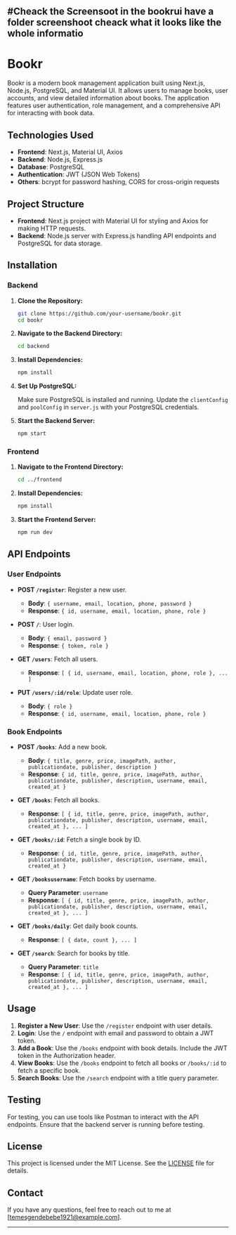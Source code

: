 #Cheack the Screensoot in the bookrui have a folder screenshoot cheack what it looks like the whole informatio 
---

# Bookr

Bookr is a modern book management application built using Next.js, Node.js, PostgreSQL, and Material UI. It allows users to manage books, user accounts, and view detailed information about books. The application features user authentication, role management, and a comprehensive API for interacting with book data.

## Technologies Used

- **Frontend**: Next.js, Material UI, Axios
- **Backend**: Node.js, Express.js
- **Database**: PostgreSQL
- **Authentication**: JWT (JSON Web Tokens)
- **Others**: bcrypt for password hashing, CORS for cross-origin requests

## Project Structure

- **Frontend**: Next.js project with Material UI for styling and Axios for making HTTP requests.
- **Backend**: Node.js server with Express.js handling API endpoints and PostgreSQL for data storage.

## Installation

### Backend

1. **Clone the Repository:**

   ```bash
   git clone https://github.com/your-username/bookr.git
   cd bookr
   ```

2. **Navigate to the Backend Directory:**

   ```bash
   cd backend
   ```

3. **Install Dependencies:**

   ```bash
   npm install
   ```

4. **Set Up PostgreSQL:**
   
   Make sure PostgreSQL is installed and running. Update the `clientConfig` and `poolConfig` in `server.js` with your PostgreSQL credentials.

5. **Start the Backend Server:**

   ```bash
   npm start
   ```

### Frontend

1. **Navigate to the Frontend Directory:**

   ```bash
   cd ../frontend
   ```

2. **Install Dependencies:**

   ```bash
   npm install
   ```

3. **Start the Frontend Server:**

   ```bash
   npm run dev
   ```

## API Endpoints

### User Endpoints

- **POST `/register`**: Register a new user.
  - **Body**: `{ username, email, location, phone, password }`
  - **Response**: `{ id, username, email, location, phone, role }`

- **POST `/`**: User login.
  - **Body**: `{ email, password }`
  - **Response**: `{ token, role }`

- **GET `/users`**: Fetch all users.
  - **Response**: `[ { id, username, email, location, phone, role }, ... ]`

- **PUT `/users/:id/role`**: Update user role.
  - **Body**: `{ role }`
  - **Response**: `{ id, username, email, location, phone, role }`

### Book Endpoints

- **POST `/books`**: Add a new book.
  - **Body**: `{ title, genre, price, imagePath, author, publicationdate, publisher, description }`
  - **Response**: `{ id, title, genre, price, imagePath, author, publicationdate, publisher, description, username, email, created_at }`

- **GET `/books`**: Fetch all books.
  - **Response**: `[ { id, title, genre, price, imagePath, author, publicationdate, publisher, description, username, email, created_at }, ... ]`

- **GET `/books/:id`**: Fetch a single book by ID.
  - **Response**: `{ id, title, genre, price, imagePath, author, publicationdate, publisher, description, username, email, created_at }`

- **GET `/booksusername`**: Fetch books by username.
  - **Query Parameter**: `username`
  - **Response**: `[ { id, title, genre, price, imagePath, author, publicationdate, publisher, description, username, email, created_at }, ... ]`

- **GET `/books/daily`**: Get daily book counts.
  - **Response**: `[ { date, count }, ... ]`

- **GET `/search`**: Search for books by title.
  - **Query Parameter**: `title`
  - **Response**: `[ { id, title, genre, price, imagePath, author, publicationdate, publisher, description, username, email, created_at }, ... ]`

## Usage

1. **Register a New User**: Use the `/register` endpoint with user details.
2. **Login**: Use the `/` endpoint with email and password to obtain a JWT token.
3. **Add a Book**: Use the `/books` endpoint with book details. Include the JWT token in the Authorization header.
4. **View Books**: Use the `/books` endpoint to fetch all books or `/books/:id` to fetch a specific book.
5. **Search Books**: Use the `/search` endpoint with a title query parameter.

## Testing

For testing, you can use tools like Postman to interact with the API endpoints. Ensure that the backend server is running before testing.

## License

This project is licensed under the MIT License. See the [LICENSE](LICENSE) file for details.

## Contact

If you have any questions, feel free to reach out to me at [temesgendebebe1921@example.com].

---

